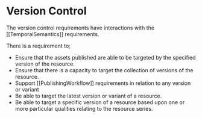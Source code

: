 # Version Control

The version control requirements have interactions with the [[TemporalSemantics]] requirements. 

There is a requirement to;

- Ensure that the assets published are able to be targeted by the specified version of the resource.
- Ensure that there is a capacity to target the collection of versions of the resource.
- Support [[PublishingWorkflow]] requirements in relation to any version or variant
- Be able to target the latest version or variant of a resource.
- Be able to target a specific version of a resource based upon one or more particular qualities relating to the resource series.

